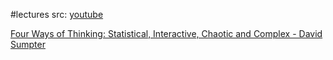 #lectures 
src: [youtube](https://youtube.com/playlist?list=PL4d5ZtfQonW0GETJ5JVu8CTkIrt0w1B77&si=Oc5LUhxW3zZZwUvs) 

[Four Ways of Thinking: Statistical, Interactive, Chaotic and Complex - David Sumpter](https://www.youtube.com/watch?v=PPCfDe8TfJQ) 